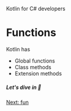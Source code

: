 Kotlin for C# developers
# Functions
Kotlin has
* Global functions
* Class methods
* Extension methods

##### Let's dive in 🤿

[Next: fun](02.1.%20fun.md)
